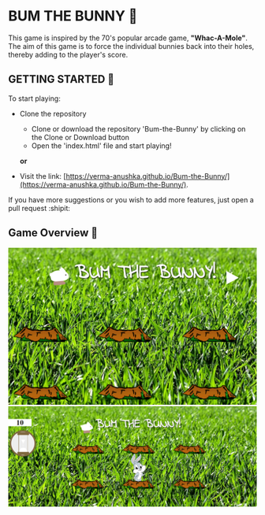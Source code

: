 # BUM THE BUNNY :rabbit:
This game is inspired by the 70's popular arcade game, **"Whac-A-Mole"**. The aim of this game is to force the individual bunnies back into their holes, thereby adding to the player's score.

## GETTING STARTED :pencil:
To start playing:
  - Clone the repository 
    - Clone or download the repository 'Bum-the-Bunny' by clicking on the Clone or Download button
    - Open the 'index.html' file and start playing!
    
    **or**
  - Visit the link: [https://verma-anushka.github.io/Bum-the-Bunny/](https://verma-anushka.github.io/Bum-the-Bunny/).

If you have more suggestions or you wish to add more features, just open a pull request :shipit:


## Game Overview :rabbit2:
![Bum the Bunny](/assets/images/BumTheBunny1.png)
![Bum the Bunny](/assets/images/BumTheBunny2.png)

